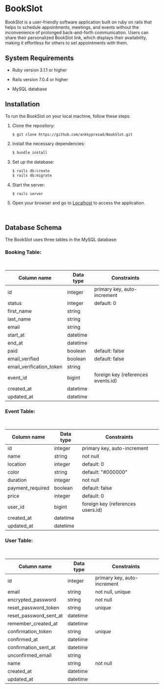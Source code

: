 # BookSlot
BookSlot is a user-friendly software application built on ruby on rails that helps to schedule appointments, meetings, and events without the inconvenience of prolonged back-and-forth communication. Users can share their personalized BookSlot link, which displays their availability, making it effortless for others to set appointments with them.

## System Requirements
* Ruby version 3.1.1 or higher

* Rails version 7.0.4 or higher

* MySQL database

## Installation

To run the BookSlot on your local machine, follow these steps:


1. Clone the repository:
    ```bash
    $ git clone https://github.com/ankkyprasad/BookSlot.git
    ```


2. Install the necessary dependencies:

    ```bash
    $ bundle install
    ```

3. Set up the database:
    ```bash
    $ rails db:create
    $ rails db:migrate
    ```

4. Start the server:
    ```
    $ rails server
    ```

5. Open your browser and go to [Localhost](http://localhost:3000)  to access the application.

<br />

## Database Schema
The BookSlot uses three tables in the MySQL database:

### **Booking Table:**
<br />

|Column name |Data type |Constraints|
--- | --- | ---|
id|integer|primary key, auto-increment
status|integer|default: 0
first_name|string|
last_name|string|
email|string|
start_at|datetime|
end_at|datetime|
paid|boolean|default: false
email_verified|boolean|default: false
email_verification_token|string|
event_id|bigint|foreign key (references events.id)
created_at|datetime
updated_at|datetime

### **Event Table:**
<br />

|Column name |Data type	|Constraints|
--- | --- | ---|
id|integer|primary key, auto-increment
name|string|not null
location|integer|default: 0
color|string|default: "#000000"
duration|integer|not null
payment_required|boolean|default: false
price|integer|default: 0
user_id|bigint|foreign key (references users.id)
created_at|datetime|
updated_at|datetime|

### **User Table:**
<br />

|Column name |Data type	|Constraints|
--- | --- | ---|
id|integer|primary key, auto-increment
email|string|not null, unique
encrypted_password|string|not null
reset_password_token|string|unique
reset_password_sent_at|datetime|
remember_created_at|datetime|
confirmation_token|string|unique
confirmed_at|datetime|
confirmation_sent_at|datetime|
unconfirmed_email|string|
name|string|not null
created_at|datetime|
updated_at|datetime|